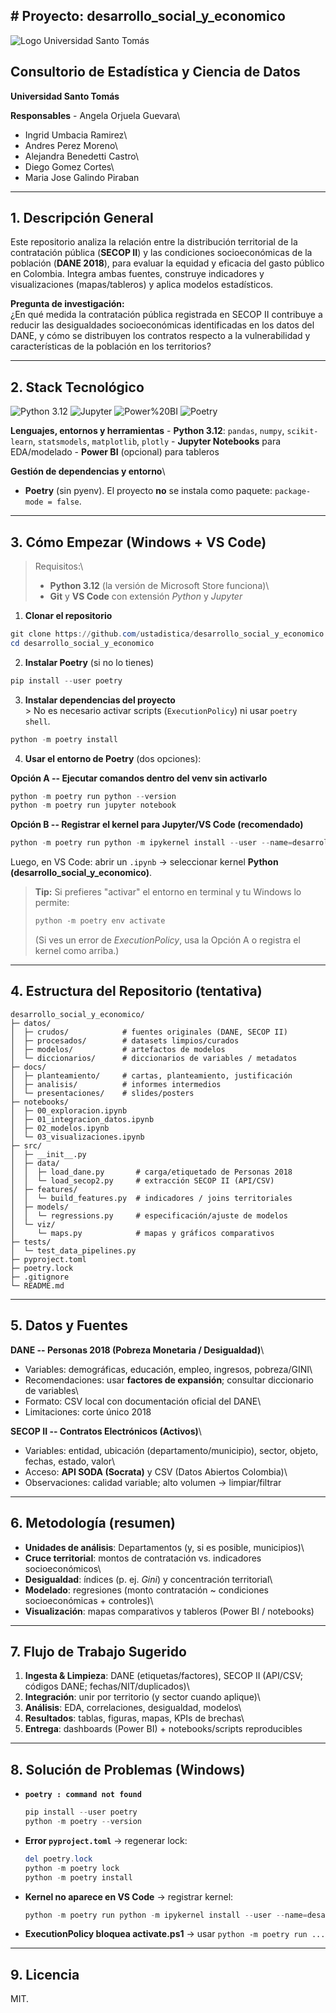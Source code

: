 ## \# Proyecto: desarrollo_social_y\_economico

![Logo Universidad Santo
Tomás](https://usantotomas.edu.co/hs-fs/hubfs/social-suggested-images/usantotomas.edu.cohs-fshubfsLogo%20Santoto%20-%20SP%20Bogota%20Horizontal%20blanco-2.png)

## Consultorio de Estadística y Ciencia de Datos

**Universidad Santo Tomás**

**Responsables** - Angela Orjuela Guevara\
- Ingrid Umbacia Ramirez\
- Andres Perez Moreno\
- Alejandra Benedetti Castro\
- Diego Gomez Cortes\
- Maria Jose Galindo Piraban

------------------------------------------------------------------------

## 1. Descripción General

Este repositorio analiza la relación entre la distribución territorial
de la contratación pública (**SECOP II**) y las condiciones
socioeconómicas de la población (**DANE 2018**), para evaluar la equidad
y eficacia del gasto público en Colombia. Integra ambas fuentes,
construye indicadores y visualizaciones (mapas/tableros) y aplica
modelos estadísticos.

**Pregunta de investigación:**\
¿En qué medida la contratación pública registrada en SECOP II contribuye
a reducir las desigualdades socioeconómicas identificadas en los datos
del DANE, y cómo se distribuyen los contratos respecto a la
vulnerabilidad y características de la población en los territorios?

------------------------------------------------------------------------

## 2. Stack Tecnológico

![Python 3.12](https://img.shields.io/badge/python-3.12-blue.svg)
![Jupyter](https://img.shields.io/badge/jupyter-notebooks-orange.svg)
![Power%20BI](https://img.shields.io/badge/Power%20BI-dashboards-yellow.svg)
![Poetry](https://img.shields.io/badge/poetry-deps%20%26%20envs-blueviolet.svg)

**Lenguajes, entornos y herramientas** - **Python 3.12**: `pandas`,
`numpy`, `scikit-learn`, `statsmodels`, `matplotlib`, `plotly` -
**Jupyter Notebooks** para EDA/modelado - **Power BI** (opcional) para
tableros

**Gestión de dependencias y entorno**\
- **Poetry** (sin pyenv). El proyecto **no** se instala como paquete:
`package-mode = false`.

------------------------------------------------------------------------

## 3. Cómo Empezar (Windows + VS Code)

> Requisitos:\
> - **Python 3.12** (la versión de Microsoft Store funciona)\
> - **Git** y **VS Code** con extensión *Python* y *Jupyter*

1)  **Clonar el repositorio**

``` powershell
git clone https://github.com/ustadistica/desarrollo_social_y_economico.git
cd desarrollo_social_y_economico
```

2)  **Instalar Poetry** (si no lo tienes)

``` powershell
pip install --user poetry
```

3)  **Instalar dependencias del proyecto**\
    \> No es necesario activar scripts (`ExecutionPolicy`) ni usar
    `poetry shell`.

``` powershell
python -m poetry install
```

4)  **Usar el entorno de Poetry** (dos opciones):

**Opción A -- Ejecutar comandos dentro del venv sin activarlo**

``` powershell
python -m poetry run python --version
python -m poetry run jupyter notebook
```

**Opción B -- Registrar el kernel para Jupyter/VS Code (recomendado)**

``` powershell
python -m poetry run python -m ipykernel install --user --name=desarrollo_social_y_economico --display-name "Python (desarrollo_social_y_economico)"
```

Luego, en VS Code: abrir un `.ipynb` → seleccionar kernel **Python
(desarrollo_social_y\_economico)**.

> **Tip:** Si prefieres "activar" el entorno en terminal y tu Windows lo
> permite:
>
> ``` powershell
> python -m poetry env activate
> ```
>
> (Si ves un error de *ExecutionPolicy*, usa la Opción A o registra el
> kernel como arriba.)

------------------------------------------------------------------------

## 4. Estructura del Repositorio (tentativa)

    desarrollo_social_y_economico/
    ├─ datos/
    │  ├─ crudos/            # fuentes originales (DANE, SECOP II)
    │  ├─ procesados/        # datasets limpios/curados
    │  ├─ modelos/           # artefactos de modelos
    │  └─ diccionarios/      # diccionarios de variables / metadatos
    ├─ docs/
    │  ├─ planteamiento/     # cartas, planteamiento, justificación
    │  ├─ analisis/          # informes intermedios
    │  └─ presentaciones/    # slides/posters
    ├─ notebooks/
    │  ├─ 00_exploracion.ipynb
    │  ├─ 01_integracion_datos.ipynb
    │  ├─ 02_modelos.ipynb
    │  └─ 03_visualizaciones.ipynb
    ├─ src/
    │  ├─ __init__.py
    │  ├─ data/
    │  │  ├─ load_dane.py       # carga/etiquetado de Personas 2018
    │  │  └─ load_secop2.py     # extracción SECOP II (API/CSV)
    │  ├─ features/
    │  │  └─ build_features.py  # indicadores / joins territoriales
    │  ├─ models/
    │  │  └─ regressions.py     # especificación/ajuste de modelos
    │  └─ viz/
    │     └─ maps.py            # mapas y gráficos comparativos
    ├─ tests/
    │  └─ test_data_pipelines.py
    ├─ pyproject.toml
    ├─ poetry.lock
    ├─ .gitignore
    └─ README.md

------------------------------------------------------------------------

## 5. Datos y Fuentes

**DANE -- Personas 2018 (Pobreza Monetaria / Desigualdad)**\
- Variables: demográficas, educación, empleo, ingresos, pobreza/GINI\
- Recomendaciones: usar **factores de expansión**; consultar diccionario
de variables\
- Formato: CSV local con documentación oficial del DANE\
- Limitaciones: corte único 2018

**SECOP II -- Contratos Electrónicos (Activos)**\
- Variables: entidad, ubicación (departamento/municipio), sector,
objeto, fechas, estado, valor\
- Acceso: **API SODA (Socrata)** y CSV (Datos Abiertos Colombia)\
- Observaciones: calidad variable; alto volumen → limpiar/filtrar

------------------------------------------------------------------------

## 6. Metodología (resumen)

-   **Unidades de análisis**: Departamentos (y, si es posible,
    municipios)\
-   **Cruce territorial**: montos de contratación vs. indicadores
    socioeconómicos\
-   **Desigualdad**: índices (p. ej. *Gini*) y concentración
    territorial\
-   **Modelado**: regresiones (monto contratación \~ condiciones
    socioeconómicas + controles)\
-   **Visualización**: mapas comparativos y tableros (Power BI /
    notebooks)

------------------------------------------------------------------------

## 7. Flujo de Trabajo Sugerido

1.  **Ingesta & Limpieza**: DANE (etiquetas/factores), SECOP II
    (API/CSV; códigos DANE; fechas/NIT/duplicados)\
2.  **Integración**: unir por territorio (y sector cuando aplique)\
3.  **Análisis**: EDA, correlaciones, desigualdad, modelos\
4.  **Resultados**: tablas, figuras, mapas, KPIs de brechas\
5.  **Entrega**: dashboards (Power BI) + notebooks/scripts reproducibles

------------------------------------------------------------------------

## 8. Solución de Problemas (Windows)

-   **`poetry : command not found`**

    ``` powershell
    pip install --user poetry
    python -m poetry --version
    ```

-   **Error `pyproject.toml`** → regenerar lock:

    ``` powershell
    del poetry.lock
    python -m poetry lock
    python -m poetry install
    ```

-   **Kernel no aparece en VS Code** → registrar kernel:

    ``` powershell
    python -m poetry run python -m ipykernel install --user --name=desarrollo_social_y_economico --display-name "Python (desarrollo_social_y_economico)"
    ```

-   **ExecutionPolicy bloquea activate.ps1** → usar
    `python -m poetry run ...`

------------------------------------------------------------------------

## 9. Licencia

MIT.
